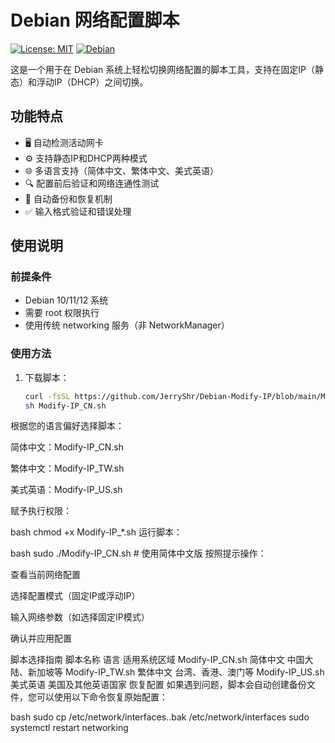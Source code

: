 # Debian 网络配置脚本

[![License: MIT](https://img.shields.io/badge/License-MIT-yellow.svg)](https://opensource.org/licenses/MIT)
[![Debian](https://img.shields.io/badge/Debian-12-blue?logo=debian)](https://www.debian.org/)

这是一个用于在 Debian 系统上轻松切换网络配置的脚本工具，支持在固定IP（静态）和浮动IP（DHCP）之间切换。

## 功能特点

- 🖥️ 自动检测活动网卡
- ⚙️ 支持静态IP和DHCP两种模式
- 🌐 多语言支持（简体中文、繁体中文、美式英语）
- 🔍 配置前后验证和网络连通性测试
- 🔄 自动备份和恢复机制
- ✅ 输入格式验证和错误处理

## 使用说明

### 前提条件
- Debian 10/11/12 系统
- 需要 root 权限执行
- 使用传统 networking 服务（非 NetworkManager）

### 使用方法

1. 下载脚本：
   ```bash
   curl -fsSL https://github.com/JerryShr/Debian-Modify-IP/blob/main/Modify-IP_CN.sh
   sh Modify-IP_CN.sh
根据您的语言偏好选择脚本：

简体中文：Modify-IP_CN.sh

繁体中文：Modify-IP_TW.sh

美式英语：Modify-IP_US.sh

赋予执行权限：

bash
chmod +x Modify-IP_*.sh
运行脚本：

bash
sudo ./Modify-IP_CN.sh   # 使用简体中文版
按照提示操作：

查看当前网络配置

选择配置模式（固定IP或浮动IP）

输入网络参数（如选择固定IP模式）

确认并应用配置

脚本选择指南
脚本名称	语言	适用系统区域
Modify-IP_CN.sh	简体中文	中国大陆、新加坡等
Modify-IP_TW.sh	繁体中文	台湾、香港、澳门等
Modify-IP_US.sh	美式英语	美国及其他英语国家
恢复配置
如果遇到问题，脚本会自动创建备份文件，您可以使用以下命令恢复原始配置：

bash
sudo cp /etc/network/interfaces.<timestamp>.bak /etc/network/interfaces
sudo systemctl restart networking
